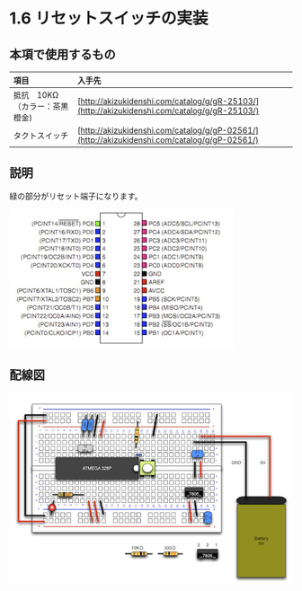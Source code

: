 # 1.6 リセットスイッチの実装

## 本項で使用するもの

|項目|入手先|
|:--|:--|
|抵抗　10KΩ　（カラー：茶黒橙金) |[http://akizukidenshi.com/catalog/g/gR-25103/](http://akizukidenshi.com/catalog/g/gR-25103/)|
|タクトスイッチ|[http://akizukidenshi.com/catalog/g/gP-02561/](http://akizukidenshi.com/catalog/g/gP-02561/)|

## 説明

緑の部分がリセット端子になります。

![](circuit1-11.jpg)

## 配線図

![](circuit1-12.jpg)

